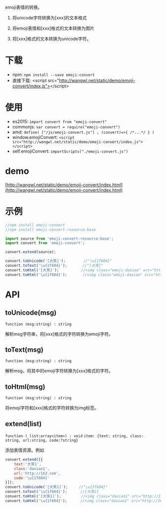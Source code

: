 emoji表情的转换。

1. 将unicode字符转换为\[xxx]的文本格式

2. 将emoji表情和\[xxx]格式的文本转换为图片

3. 将\[xxx]格式的文本转换为unicode字符。


# 下载
* npm: `npm install --save emoji-convert`
* 直接下载: \<script src="http://wangwl.net/static/demo/emoji-convert/index.js"></script\>


# 使用
* es2015: `import convert from "emoji-convert"`
* commonjs: `var convert = require("emoji-convert")`
* amd: `define( ["/js/emoji-convert.js"] , (convert)=>{ /*...*/ } )`
* window.emojiConvert: `<script src="http://wangwl.net/static/demo/emoji-convert/index.js"></script>`
* self.emojiConvert: `importScripts("./emoji-convert.js")`

# demo
[http://wangwl.net/static/demo/emoji-convert/index.html](http://wangwl.net/static/demo/emoji-convert/index.html)

# 示例
```javascript
//npm install emoji-convert
//npm install emoji-convert-resource-base

import source from 'emoji-convert-resource-base';
import convert from 'emoji-convert';

convert.extend(source);

convert.toUnicode('[大笑]');        //"\u{1f604}"
convert.toText('\u{1f604}');       //"[大笑]"
convert.toHtml('[大笑]');          //<img class="emoji-daxiao" src="https://static.ws.126.net/f2e/modules/emoji/lib/emoji/704.png" alt="[大笑]">
convert.toHtml('\u{1f604}');       //<img class="emoji-daxiao" src="https://static.ws.126.net/f2e/modules/emoji/lib/emoji/704.png" alt="[大笑]">

```

# API

## toUnicode(msg)
`function (msg:string) : string`

解析msg字符串，将\[xxx]格式的字符转换为emoji字符。


## toText(msg)
`function (msg:string) : string`

解析msg，将其中的emoji字符转换为\[xxx]格式的字符。

## toHtml(msg)
`function (msg:string) : string`

将emoji字符和\[xxx]格式的字符转换为img标签。

## extend(list)
`function ( list:array<item>) : void`
`item: {text: string, class: string, url:string, code:?string}`

添加表情资源。例如

```javascript
convert.extend([{
    text:'大笑1',
    class:'daxiao1',
    url:'http://163.com',
    code:'\u{1f604}'
}]);
convert.toUnicode('[大笑1]');     //"\u{1f604}"
convert.toText('\u{1f604}');      //[大笑1]
convert.toHtml('[大笑1]');         //<img class="daxiao1" src="http://163.com" alt="[大笑1]">
convert.toHtml('\u{1f604}');      //<img class="daxiao1" src="http://163.com" alt="[大笑1]">

```